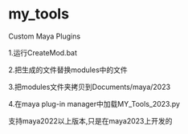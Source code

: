 # my_tools
 Custom Maya Plugins

1.运行CreateMod.bat

2.把生成的文件替换modules中的文件

3.把modules文件夹拷贝到Documents/maya/2023

4.在maya plug-in manager中加载MY_Tools_2023.py

支持maya2022以上版本,只是在maya2023上开发的